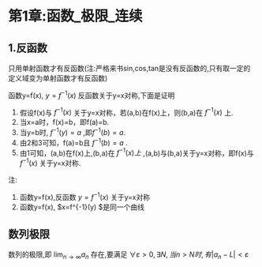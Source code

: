 #  第1章:函数_极限_连续
## 1.反函数
只用单射函数才有反函数(注:严格来书sin,cos,tan是没有反函数的,只有取一定的定义域变为单射函数才有反函数)


函数y=f(x), $y=f^{-1}(x)$ 反函数关于y=x对称,下面是证明

1. 假设f(x)与 $f^{-1}(x)$ 关于y=x对称，若(a,b)在f(x)上，则(b,a)在 $f^{-1}(x)$ 上.
2. 当x=a时，f(x)=b，即f(a)=b.
3. 当y=b时, $f^{-1}(y)=a$ ,即$f^{-1}(b)=a$.
4. 由2和3可知，f(a)=b且 $f^{-1}(b)=a$ .
5. 由1可知，(a,b)在f(x)上,(b,a)在 $f^{-1}(x)上$ ,(a,b)与(b,a)关于y=x对称，即f(x)与 $f^{-1}(x)$ 关于y=x对称.

注:
1. 函数y=f(x),反函数 $y=f^{-1}(x)$ 关于y=x对称
2. 函数y=f(x), $x=f^{-1}(y) $是同一个曲线

## 数列极限
数列的极限,即 $\lim_{n\to\infty}a_n$ 存在,要满足 $\forall \varepsilon>0,\exists  N,当n>N时,有|a_n-L|<\varepsilon$ 